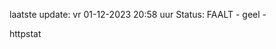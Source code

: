 laatste update: 
vr 01-12-2023 20:58   uur 
Status: FAALT - geel - 
<div class="service Y">httpstat</div>